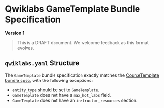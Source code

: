 # Qwiklabs GameTemplate Bundle Specification

**Version 1**

> This is a DRAFT document. We welcome feedback as this format evolves.

## `qwiklabs.yaml` Structure

The `GameTemplate` bundle specification exactly matches the
[CourseTemplate bundle spec](./course-template-bundle-spec.md), with the
following exceptions:

*   `entity_type` should be set to `GameTemplate`.
*   `GameTemplate` does not have a `max_hot_labs` field.
*   `GameTemplate` does not have an `instructor_resources` section.
